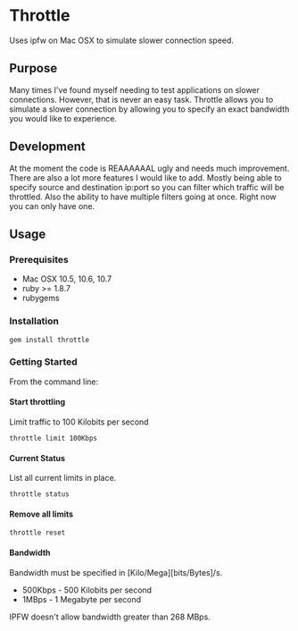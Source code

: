 # Throttle
Uses ipfw on Mac OSX to simulate slower connection speed. 

## Purpose
Many times I've found myself needing to test applications on slower connections. However, that is never an easy task. Throttle allows you to simulate a slower connection by allowing you to specify an exact bandwidth you would like to experience.

## Development
At the moment the code is REAAAAAAL ugly and needs much improvement. There are also a lot more features I would like to add. Mostly being able to specify source and destination ip:port so you can filter which traffic will be throttled. Also the ability to have multiple filters going at once. Right now you can only have one.

## Usage

### Prerequisites 

*  Mac OSX 10.5, 10.6, 10.7
*  ruby >= 1.8.7
*  rubygems

### Installation 

```
gem install throttle
```

### Getting Started
From the command line:

#### Start throttling

Limit traffic to 100 Kilobits per second

```
throttle limit 100Kbps
```

#### Current Status

List all current limits in place.

```
throttle status
```

#### Remove all limits

```
throttle reset
```


#### Bandwidth

Bandwidth must be specified in [Kilo/Mega][bits/Bytes]/s.

*  500Kbps - 500 Kilobits per second
*  1MBps  - 1 Megabyte per second

IPFW doesn't allow bandwidth greater than 268 MBps.
